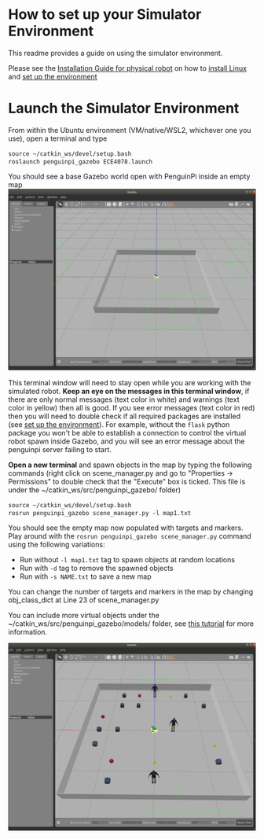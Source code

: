 # How to set up your Simulator Environment
This readme provides a guide on using the simulator environment.

Please see the [Installation Guide for physical robot](../Week01-02/InstallationGuidePhysical.md) on how to [install Linux](../Week01-02/InstallationGuidePhysical.md#Installing-Linux) and [set up the environment](../Week01-02/InstallationGuidePhysical.md#install-the-environment-from-scratch-in-an-empty-ubuntu-18)


# Launch the Simulator Environment

From within the Ubuntu environment (VM/native/WSL2, whichever one you use), open a terminal and type
```
source ~/catkin_ws/devel/setup.bash
roslaunch penguinpi_gazebo ECE4078.launch
```
You should see a base Gazebo world open with PenguinPi inside an empty map
![Empty World](EmptyWorld.png?raw=true "Empty World")

This terminal window will need to stay open while you are working with the simulated robot. **Keep an eye on the messages in this terminal window**, if there are only normal messages (text color in white) and warnings (text color in yellow) then all is good. If you see error messages (text color in red) then you will need to double check if all required packages are installed (see [set up the environment](../Week01-02/InstallationGuidePhysical.md#install-the-environment-from-scratch-in-an-empty-ubuntu-18)). For example, without the ```flask``` python package you won't be able to establish a connection to control the virtual robot spawn inside Gazebo, and you will see an error message about the penguinpi server failing to start.

**Open a new terminal** and spawn objects in the map by typing the following commands (right click on scene_manager.py and go to "Properties -> Permissions" to double check that the "Execute" box is ticked. This file is under the ~/catkin_ws/src/penguinpi_gazebo/ folder)
```
source ~/catkin_ws/devel/setup.bash
rosrun penguinpi_gazebo scene_manager.py -l map1.txt
```
You should see the empty map now populated with targets and markers.
Play around with the ```rosrun penguinpi_gazebo scene_manager.py``` command using the following variations:
- Run without ```-l map1.txt``` tag to spawn objects at random locations
- Run with ```-d``` tag to remove the spawned objects
- Run with ```-s NAME.txt``` to save a new map

You can change the number of targets and markers in the map by changing obj_class_dict at Line 23 of scene_manager.py

You can include more virtual objects under the ~/catkin_ws/src/penguinpi_gazebo/models/ folder, see [this tutorial](https://classic.gazebosim.org/tutorials?tut=import_mesh&cat=build_robot) for more information. 

![Simulator Map](SimulatorMap.png?raw=true "Simulator Map")

